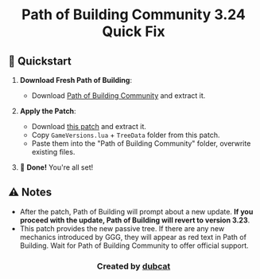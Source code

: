 <h1 align="center">Path of Building Community 3.24 Quick Fix</h1>

## 🚀 Quickstart

1. **Download Fresh Path of Building**:
    - Download [Path of Building Community](https://github.com/PathOfBuildingCommunity/PathOfBuilding/releases/download/v2.39.3/PathOfBuildingCommunity-Portable.zip) and extract it.

2. **Apply the Patch**:
    - Download [this patch](https://github.com/dubcat/Path_Of_Building_Community_Quick_Fix/archive/refs/heads/main.zip) and extract it.
    - Copy `GameVersions.lua` + `TreeData` folder from this patch.
    - Paste them into the "Path of Building Community" folder, overwrite existing files.

3. 🎉 **Done!** You're all set!

## ⚠️ Notes

- After the patch, Path of Building will prompt about a new update. **If you proceed with the update, Path of Building will revert to version 3.23**.
- This patch provides the new passive tree. If there are any new mechanics introduced by GGG, they will appear as red text in Path of Building. Wait for Path of Building Community to offer official support.

<h3 align="center">Created by <a href="https://www.twitch.tv/dubca7" target="_blank">dubcat</a></h3>
